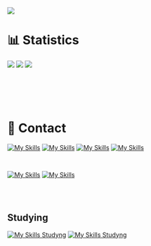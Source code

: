 <div>
   <img src="https://i.pinimg.com/originals/f5/9c/56/f59c56a06262dbe90e0e757e55dc3a19.jpg">
</div>

# 📊 Statistics

![](https://github-readme-stats.vercel.app/api?username=joaovictorgit21&theme=blue-green&hide_border=false&include_all_commits=false&count_private=false)
![](https://github-readme-streak-stats.herokuapp.com/?user=joaovictorgit21&theme=blue-green&hide_border=false)
![](https://github-readme-stats.vercel.app/api/top-langs/?username=joaovictorgit21&theme=blue-green&hide_border=false&include_all_commits=false&count_private=false&layout=compact)

<br>

<br><br>
# 📱 Contact

<a href = "mailto:joaovictorfariasdev@gmail.com">[![My Skills](https://skillicons.dev/icons?i=gmail)](https://skillicons.dev)</a>
<a href="https://www.instagram.com/victor_farias_dev" target="_blank">[![My Skills](https://skillicons.dev/icons?i=instagram)](https://skillicons.dev)</a>
<a href="https://discord.gg/w3WR4C9pyt" target="_blank">[![My Skills](https://skillicons.dev/icons?i=discord)](https://skillicons.dev)</a> 
<a href="https://linkedin.com/in/joaovictorfarias">[![My Skills](https://skillicons.dev/icons?i=linkedin)](https://skillicons.dev)</a>

<br>

[![My Skills](https://skillicons.dev/icons?i=html,css,js,bootstrap,mysql&theme=light)](https://skillicons.dev)
[![My Skills](https://skillicons.dev/icons?i=figma&theme=dark)](https://skillicons.dev)

<br><br>
## Studying

[![My Skills Studyng](https://skillicons.dev/icons?i=js,java&theme=light)](https://skillicons.dev)
[![My Skills Studyng](https://skillicons.dev/icons?i=php&theme=dark)](https://skillicons.dev)
